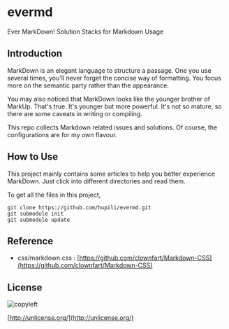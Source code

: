 evermd
======

Ever MarkDown! Solution Stacks for Markdown Usage

Introduction
----

MarkDown is an elegant language to structure a passage. 
One you use several times, you'll never forget the 
concise way of formatting. 
You focus more on the semantic party rather than 
the appearance. 

You may also noticed that MarkDown looks like
the younger brother of MarkUp. 
That's true. 
It's younger but more powerful. 
It's not so mature, so there are some 
caveats in writing or compiling. 

This repo collects Markdown related issues and solutions. 
Of course, the configurations are for my own flavour. 

How to Use
----

This project mainly contains some articles 
to help you better experience MarkDown. 
Just click into different directories and read them. 

To get all the files in this project, 

	git clone https://github.com/hupili/evermd.git
	git submodule init
	git submodule update

Reference
----

   * css/markdown.css : 
   [https://github.com/clownfart/Markdown-CSS](https://github.com/clownfart/Markdown-CSS)

License
----

![copyleft](http://unlicense.org/pd-icon.png)

[http://unlicense.org/](http://unlicense.org/)

